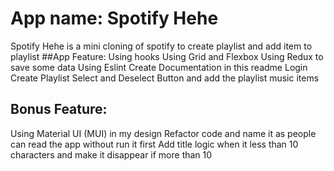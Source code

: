 # App name: Spotify Hehe
Spotify Hehe is a mini cloning of spotify to create playlist and add item to playlist
##App Feature:
Using hooks
Using Grid and Flexbox
Using Redux to save some data
Using Eslint
Create Documentation in this readme
Login
Create Playlist
Select and Deselect Button and add the playlist music items

## Bonus Feature:
Using Material UI (MUI) in my design
Refactor code and name it as people can read the app without run it first
Add title logic when it less than 10 characters and make it disappear if more than 10



